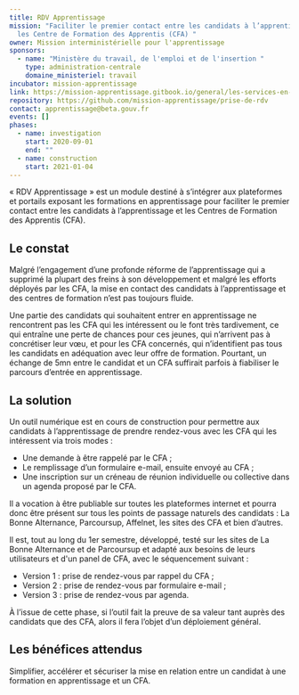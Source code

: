 ```yaml
---
title: RDV Apprentissage
mission: "Faciliter le premier contact entre les candidats à l’apprentissage et
  les Centre de Formation des Apprentis (CFA) "
owner: Mission interministérielle pour l'apprentissage
sponsors:
  - name: "Ministère du travail, de l'emploi et de l'insertion "
    type: administration-centrale
    domaine_ministeriel: travail
incubator: mission-apprentissage
link: https://mission-apprentissage.gitbook.io/general/les-services-en-devenir/prise-de-rendez-vous
repository: https://github.com/mission-apprentissage/prise-de-rdv
contact: apprentissage@beta.gouv.fr
events: []
phases:
  - name: investigation
    start: 2020-09-01
    end: ""
  - name: construction
    start: 2021-01-04
---
```

« RDV Apprentissage » est un module destiné à s’intégrer aux plateformes et portails exposant les formations en apprentissage pour faciliter le premier contact entre les candidats à l’apprentissage et les Centres de Formation des Apprentis (CFA).

## Le constat

Malgré l’engagement d’une profonde réforme de l’apprentissage qui a supprimé la plupart des freins à son développement et malgré les efforts déployés par les CFA, la mise en contact des candidats à l’apprentissage et des centres de formation n’est pas toujours fluide. 

Une partie des candidats qui souhaitent entrer en apprentissage ne rencontrent pas les CFA qui les intéressent ou le font très tardivement, ce qui entraîne une perte de chances pour ces jeunes, qui n’arrivent pas à concrétiser leur vœu, et pour les CFA concernés, qui n’identifient pas tous les candidats en adéquation avec leur offre de formation. Pourtant, un échange de 5mn entre le candidat et un CFA suffirait parfois à fiabiliser le parcours d’entrée en apprentissage.

## La solution

Un outil numérique est en cours de construction pour permettre aux candidats à l’apprentissage de prendre rendez-vous avec les CFA qui les intéressent via trois modes : 
- Une demande à être rappelé par le CFA ;
- Le remplissage d’un formulaire e-mail, ensuite envoyé au CFA ;
- Une inscription sur un créneau de réunion individuelle ou collective dans un agenda proposé par le CFA.

Il a vocation à être publiable sur toutes les plateformes internet et pourra donc être présent sur tous les points de passage naturels des candidats : La Bonne Alternance, Parcoursup, Affelnet, les sites des CFA et bien d’autres.

Il est, tout au long du 1er semestre, développé, testé sur les sites de La Bonne Alternance et de Parcoursup et adapté aux besoins de leurs utilisateurs et d'un panel de CFA, avec le séquencement suivant : 
- Version 1 : prise de rendez-vous par rappel du CFA ;
- Version 2 : prise de rendez-vous par formulaire e-mail ; 
- Version 3 : prise de rendez-vous par agenda.

À l’issue de cette phase, si l’outil fait la preuve de sa valeur tant auprès des candidats que des CFA, alors il fera l’objet d’un déploiement général.

## Les bénéfices attendus

Simplifier, accélérer et sécuriser la mise en relation entre un candidat à une formation en apprentissage et un CFA.
